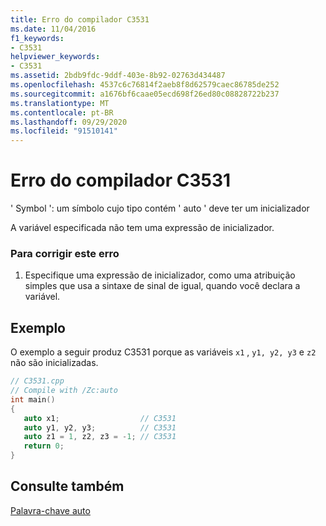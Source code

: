```yaml
---
title: Erro do compilador C3531
ms.date: 11/04/2016
f1_keywords:
- C3531
helpviewer_keywords:
- C3531
ms.assetid: 2bdb9fdc-9ddf-403e-8b92-02763d434487
ms.openlocfilehash: 4537c6c76814f2aeb8f8d62579caec86785de252
ms.sourcegitcommit: a1676bf6caae05ecd698f26ed80c08828722b237
ms.translationtype: MT
ms.contentlocale: pt-BR
ms.lasthandoff: 09/29/2020
ms.locfileid: "91510141"
---
```

# <a name="compiler-error-c3531"></a>Erro do compilador C3531

' Symbol ': um símbolo cujo tipo contém ' auto ' deve ter um inicializador

A variável especificada não tem uma expressão de inicializador.

### <a name="to-correct-this-error"></a>Para corrigir este erro

1. Especifique uma expressão de inicializador, como uma atribuição simples que usa a sintaxe de sinal de igual, quando você declara a variável.

## <a name="example"></a>Exemplo

O exemplo a seguir produz C3531 porque as variáveis `x1` , `y1, y2, y3` e `z2` não são inicializadas.

```cpp
// C3531.cpp
// Compile with /Zc:auto
int main()
{
   auto x1;                  // C3531
   auto y1, y2, y3;          // C3531
   auto z1 = 1, z2, z3 = -1; // C3531
   return 0;
}
```

## <a name="see-also"></a>Consulte também

[Palavra-chave auto](../../cpp/auto-cpp.md)
